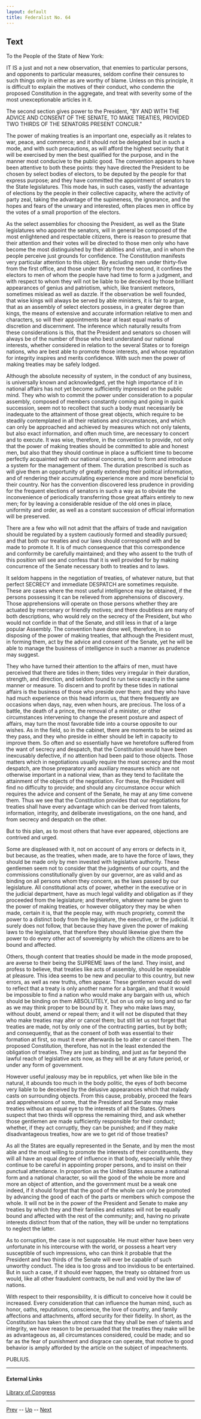 ```yaml
---
layout: default
title: Federalist No. 64
---
```


## Text

To the People of the State of New York:

IT IS a just and not a new observation, that enemies to particular persons, and opponents to particular measures, seldom confine their censures to such things only in either as are worthy of blame. Unless on this principle, it is difficult to explain the motives of their conduct, who condemn the proposed Constitution in the aggregate, and treat with severity some of the most unexceptionable articles in it.

The second section gives power to the President, "BY AND WITH THE ADVICE AND CONSENT OF THE SENATE, TO MAKE TREATIES, PROVIDED TWO THIRDS OF THE SENATORS PRESENT CONCUR."

The power of making treaties is an important one, especially as it relates to war, peace, and commerce; and it should not be delegated but in such a mode, and with such precautions, as will afford the highest security that it will be exercised by men the best qualified for the purpose, and in the manner most conducive to the public good. The convention appears to have been attentive to both these points: they have directed the President to be chosen by select bodies of electors, to be deputed by the people for that express purpose; and they have committed the appointment of senators to the State legislatures. This mode has, in such cases, vastly the advantage of elections by the people in their collective capacity, where the activity of party zeal, taking the advantage of the supineness, the ignorance, and the hopes and fears of the unwary and interested, often places men in office by the votes of a small proportion of the electors.

As the select assemblies for choosing the President, as well as the State legislatures who appoint the senators, will in general be composed of the most enlightened and respectable citizens, there is reason to presume that their attention and their votes will be directed to those men only who have become the most distinguished by their abilities and virtue, and in whom the people perceive just grounds for confidence. The Constitution manifests very particular attention to this object. By excluding men under thirty-five from the first office, and those under thirty from the second, it confines the electors to men of whom the people have had time to form a judgment, and with respect to whom they will not be liable to be deceived by those brilliant appearances of genius and patriotism, which, like transient meteors, sometimes mislead as well as dazzle. If the observation be well founded, that wise kings will always be served by able ministers, it is fair to argue, that as an assembly of select electors possess, in a greater degree than kings, the means of extensive and accurate information relative to men and characters, so will their appointments bear at least equal marks of discretion and discernment. The inference which naturally results from these considerations is this, that the President and senators so chosen will always be of the number of those who best understand our national interests, whether considered in relation to the several States or to foreign nations, who are best able to promote those interests, and whose reputation for integrity inspires and merits confidence. With such men the power of making treaties may be safely lodged.

Although the absolute necessity of system, in the conduct of any business, is universally known and acknowledged, yet the high importance of it in national affairs has not yet become sufficiently impressed on the public mind. They who wish to commit the power under consideration to a popular assembly, composed of members constantly coming and going in quick succession, seem not to recollect that such a body must necessarily be inadequate to the attainment of those great objects, which require to be steadily contemplated in all their relations and circumstances, and which can only be approached and achieved by measures which not only talents, but also exact information, and often much time, are necessary to concert and to execute. It was wise, therefore, in the convention to provide, not only that the power of making treaties should be committed to able and honest men, but also that they should continue in place a sufficient time to become perfectly acquainted with our national concerns, and to form and introduce a system for the management of them. The duration prescribed is such as will give them an opportunity of greatly extending their political information, and of rendering their accumulating experience more and more beneficial to their country. Nor has the convention discovered less prudence in providing for the frequent elections of senators in such a way as to obviate the inconvenience of periodically transferring those great affairs entirely to new men; for by leaving a considerable residue of the old ones in place, uniformity and order, as well as a constant succession of official information will be preserved.

There are a few who will not admit that the affairs of trade and navigation should be regulated by a system cautiously formed and steadily pursued; and that both our treaties and our laws should correspond with and be made to promote it. It is of much consequence that this correspondence and conformity be carefully maintained; and they who assent to the truth of this position will see and confess that it is well provided for by making concurrence of the Senate necessary both to treaties and to laws.

It seldom happens in the negotiation of treaties, of whatever nature, but that perfect SECRECY and immediate DESPATCH are sometimes requisite. These are cases where the most useful intelligence may be obtained, if the persons possessing it can be relieved from apprehensions of discovery. Those apprehensions will operate on those persons whether they are actuated by mercenary or friendly motives; and there doubtless are many of both descriptions, who would rely on the secrecy of the President, but who would not confide in that of the Senate, and still less in that of a large popular Assembly. The convention have done well, therefore, in so disposing of the power of making treaties, that although the President must, in forming them, act by the advice and consent of the Senate, yet he will be able to manage the business of intelligence in such a manner as prudence may suggest.

They who have turned their attention to the affairs of men, must have perceived that there are tides in them; tides very irregular in their duration, strength, and direction, and seldom found to run twice exactly in the same manner or measure. To discern and to profit by these tides in national affairs is the business of those who preside over them; and they who have had much experience on this head inform us, that there frequently are occasions when days, nay, even when hours, are precious. The loss of a battle, the death of a prince, the removal of a minister, or other circumstances intervening to change the present posture and aspect of affairs, may turn the most favorable tide into a course opposite to our wishes. As in the field, so in the cabinet, there are moments to be seized as they pass, and they who preside in either should be left in capacity to improve them. So often and so essentially have we heretofore suffered from the want of secrecy and despatch, that the Constitution would have been inexcusably defective, if no attention had been paid to those objects. Those matters which in negotiations usually require the most secrecy and the most despatch, are those preparatory and auxiliary measures which are not otherwise important in a national view, than as they tend to facilitate the attainment of the objects of the negotiation. For these, the President will find no difficulty to provide; and should any circumstance occur which requires the advice and consent of the Senate, he may at any time convene them. Thus we see that the Constitution provides that our negotiations for treaties shall have every advantage which can be derived from talents, information, integrity, and deliberate investigations, on the one hand, and from secrecy and despatch on the other.

But to this plan, as to most others that have ever appeared, objections are contrived and urged.

Some are displeased with it, not on account of any errors or defects in it, but because, as the treaties, when made, are to have the force of laws, they should be made only by men invested with legislative authority. These gentlemen seem not to consider that the judgments of our courts, and the commissions constitutionally given by our governor, are as valid and as binding on all persons whom they concern, as the laws passed by our legislature. All constitutional acts of power, whether in the executive or in the judicial department, have as much legal validity and obligation as if they proceeded from the legislature; and therefore, whatever name be given to the power of making treaties, or however obligatory they may be when made, certain it is, that the people may, with much propriety, commit the power to a distinct body from the legislature, the executive, or the judicial. It surely does not follow, that because they have given the power of making laws to the legislature, that therefore they should likewise give them the power to do every other act of sovereignty by which the citizens are to be bound and affected.

Others, though content that treaties should be made in the mode proposed, are averse to their being the SUPREME laws of the land. They insist, and profess to believe, that treaties like acts of assembly, should be repealable at pleasure. This idea seems to be new and peculiar to this country, but new errors, as well as new truths, often appear. These gentlemen would do well to reflect that a treaty is only another name for a bargain, and that it would be impossible to find a nation who would make any bargain with us, which should be binding on them ABSOLUTELY, but on us only so long and so far as we may think proper to be bound by it. They who make laws may, without doubt, amend or repeal them; and it will not be disputed that they who make treaties may alter or cancel them; but still let us not forget that treaties are made, not by only one of the contracting parties, but by both; and consequently, that as the consent of both was essential to their formation at first, so must it ever afterwards be to alter or cancel them. The proposed Constitution, therefore, has not in the least extended the obligation of treaties. They are just as binding, and just as far beyond the lawful reach of legislative acts now, as they will be at any future period, or under any form of government.

However useful jealousy may be in republics, yet when like bile in the natural, it abounds too much in the body politic, the eyes of both become very liable to be deceived by the delusive appearances which that malady casts on surrounding objects. From this cause, probably, proceed the fears and apprehensions of some, that the President and Senate may make treaties without an equal eye to the interests of all the States. Others suspect that two thirds will oppress the remaining third, and ask whether those gentlemen are made sufficiently responsible for their conduct; whether, if they act corruptly, they can be punished; and if they make disadvantageous treaties, how are we to get rid of those treaties?

As all the States are equally represented in the Senate, and by men the most able and the most willing to promote the interests of their constituents, they will all have an equal degree of influence in that body, especially while they continue to be careful in appointing proper persons, and to insist on their punctual attendance. In proportion as the United States assume a national form and a national character, so will the good of the whole be more and more an object of attention, and the government must be a weak one indeed, if it should forget that the good of the whole can only be promoted by advancing the good of each of the parts or members which compose the whole. It will not be in the power of the President and Senate to make any treaties by which they and their families and estates will not be equally bound and affected with the rest of the community; and, having no private interests distinct from that of the nation, they will be under no temptations to neglect the latter.

As to corruption, the case is not supposable. He must either have been very unfortunate in his intercourse with the world, or possess a heart very susceptible of such impressions, who can think it probable that the President and two thirds of the Senate will ever be capable of such unworthy conduct. The idea is too gross and too invidious to be entertained. But in such a case, if it should ever happen, the treaty so obtained from us would, like all other fraudulent contracts, be null and void by the law of nations.

With respect to their responsibility, it is difficult to conceive how it could be increased. Every consideration that can influence the human mind, such as honor, oaths, reputations, conscience, the love of country, and family affections and attachments, afford security for their fidelity. In short, as the Constitution has taken the utmost care that they shall be men of talents and integrity, we have reason to be persuaded that the treaties they make will be as advantageous as, all circumstances considered, could be made; and so far as the fear of punishment and disgrace can operate, that motive to good behavior is amply afforded by the article on the subject of impeachments.

PUBLIUS.

---
#### External Links
[Library of Congress]()

---

[Prev](63.md) -- [Up](README.md) -- [Next](65.md)
